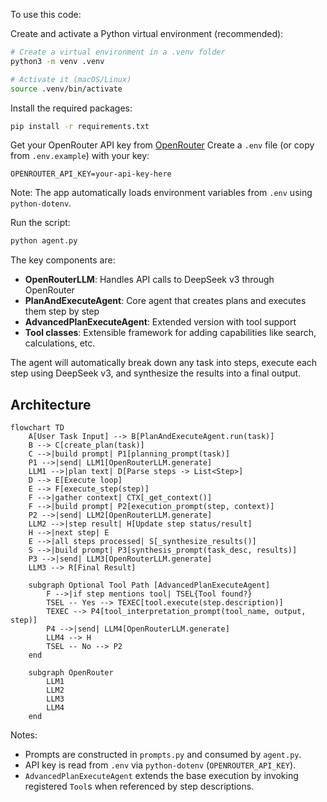 To use this code:

Create and activate a Python virtual environment (recommended):

```bash
# Create a virtual environment in a .venv folder
python3 -m venv .venv

# Activate it (macOS/Linux)
source .venv/bin/activate
```

Install the required packages:

```bash
pip install -r requirements.txt
```

Get your OpenRouter API key from [OpenRouter](https://openrouter.ai/keys)
Create a `.env` file (or copy from `.env.example`) with your key:

```
OPENROUTER_API_KEY=your-api-key-here
```

Note: The app automatically loads environment variables from `.env` using `python-dotenv`.

Run the script:

```bash
python agent.py
```
The key components are:

- **OpenRouterLLM**: Handles API calls to DeepSeek v3 through OpenRouter
- **PlanAndExecuteAgent**: Core agent that creates plans and executes them step by step
- **AdvancedPlanExecuteAgent**: Extended version with tool support
- **Tool classes**: Extensible framework for adding capabilities like search, calculations, etc.

The agent will automatically break down any task into steps, execute each step using DeepSeek v3, and synthesize the results into a final output.

## Architecture

```mermaid
flowchart TD
    A[User Task Input] --> B[PlanAndExecuteAgent.run(task)]
    B --> C[create_plan(task)]
    C -->|build prompt| P1[planning_prompt(task)]
    P1 -->|send| LLM1[OpenRouterLLM.generate]
    LLM1 -->|plan text| D[Parse steps -> List<Step>]
    D --> E[Execute loop]
    E --> F[execute_step(step)]
    F -->|gather context| CTX[_get_context()]
    F -->|build prompt| P2[execution_prompt(step, context)]
    P2 -->|send| LLM2[OpenRouterLLM.generate]
    LLM2 -->|step result| H[Update step status/result]
    H -->|next step| E
    E -->|all steps processed| S[_synthesize_results()]
    S -->|build prompt| P3[synthesis_prompt(task_desc, results)]
    P3 -->|send| LLM3[OpenRouterLLM.generate]
    LLM3 --> R[Final Result]

    subgraph Optional Tool Path [AdvancedPlanExecuteAgent]
        F -->|if step mentions tool| TSEL{Tool found?}
        TSEL -- Yes --> TEXEC[tool.execute(step.description)]
        TEXEC --> P4[tool_interpretation_prompt(tool_name, output, step)]
        P4 -->|send| LLM4[OpenRouterLLM.generate]
        LLM4 --> H
        TSEL -- No --> P2
    end

    subgraph OpenRouter
        LLM1
        LLM2
        LLM3
        LLM4
    end
```

Notes:
- Prompts are constructed in `prompts.py` and consumed by `agent.py`.
- API key is read from `.env` via `python-dotenv` (`OPENROUTER_API_KEY`).
- `AdvancedPlanExecuteAgent` extends the base execution by invoking registered `Tool`s when referenced by step descriptions.
